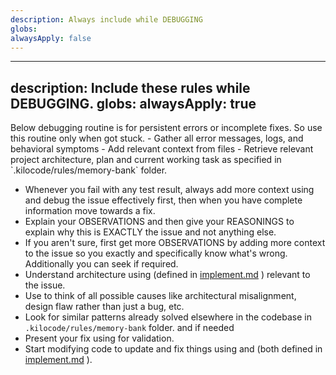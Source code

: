 ```yaml
---
description: Always include while DEBUGGING
globs: 
alwaysApply: false
---
```

---
description: Include these rules while DEBUGGING.
globs: 
alwaysApply: true
---
<DEBUGGING>
Below debugging routine is for persistent errors or incomplete fixes. So use this routine only when got stuck.
<DIAGNOSE>
- Gather all error messages, logs, and behavioral symptoms
- Add relevant context from files
- Retrieve relevant project architecture, plan and current working task as specified in `.kilocode/rules/memory-bank` folder.
</DIAGNOSE>

- Whenever you fail with any test result, always add more context using <DIAGNOSE> and debug the issue effectively first, then when you have complete information move towards a fix. 
- Explain your OBSERVATIONS and then give your REASONINGS to explain why this is EXACTLY the issue and not anything else. 
- If you aren't sure, first get more OBSERVATIONS by adding more <DIAGNOSE> context to the issue so you exactly and specifically know what's wrong. Additionally you can seek <CLARIFICATION> if required.
- Understand architecture using <ANALYZE CODE> (defined in [implement.md](.kilocode/rules-code/implement.md) ) relevant to the issue.
- Use <STEP BY STEP REASONING> to think of all possible causes like architectural misalignment, design flaw rather than just a bug, etc.
- Look for similar patterns already solved elsewhere in the codebase in `.kilocode/rules/memory-bank` folder. and <WEB USE> if needed
- Present your fix using <REASONING PRESENTATION> for validation.
- Start modifying code to update and fix things using <SYSTEMATIC CODE PROTOCOL> and <TESTING> (both defined in [implement.md](.kilocode/rules-code/implement.md) ).

</DEBUGGING>
